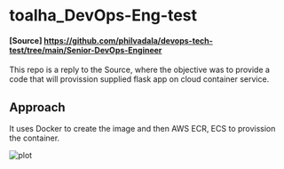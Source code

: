 # toalha_DevOps-Eng-test
#### [Source] https://github.com/philvadala/devops-tech-test/tree/main/Senior-DevOps-Engineer

This repo is a reply to the Source, where the objective was to provide a code that will provission supplied flask app on cloud container service.

## Approach
It uses Docker to create the image and then AWS ECR, ECS to provission the container.

![plot](.diagram.png)
